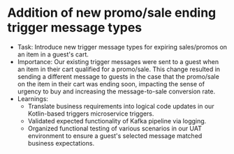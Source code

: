 # Addition of new promo/sale ending trigger message types

- Task: Introduce new trigger message types for expiring sales/promos on an item in a guest's cart.
- Importance: Our existing trigger messages were sent to a guest when an item in their cart qualified for a promo/sale. This change resulted in sending a different message to guests in the case that the promo/sale on the item in their cart was ending soon, impacting the sense of urgency to buy and increasing the message-to-sale conversion rate. 
- Learnings: 
  - Translate business requirements into logical code updates in our Kotlin-based triggers microservice triggers. 
  - Validated expected functionality of Kafka pipeline via logging.
  - Organized functional testing of various scenarios in our UAT environment to ensure a guest's selected message matched business expectations.